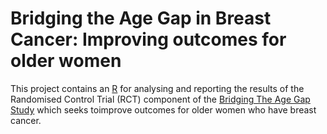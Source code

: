 # Bridging the Age Gap in Breast Cancer: Improving outcomes for older women

This project contains an [R](https://www.r-project.org/) for analysing and reporting the results of the Randomised Control Trial (RCT) component of the [Bridging The Age Gap Study](https://www.shu.ac.uk/research/specialisms/centre-for-health-and-social-care-research/what-we-do/our-expertise/health-care-and-service-delivery-research/case-studies/bridging-the-age-gap-in-breast-cancer-research-improving-outcomes-for-older-women) which seeks toimprove outcomes for older women who have breast cancer.
